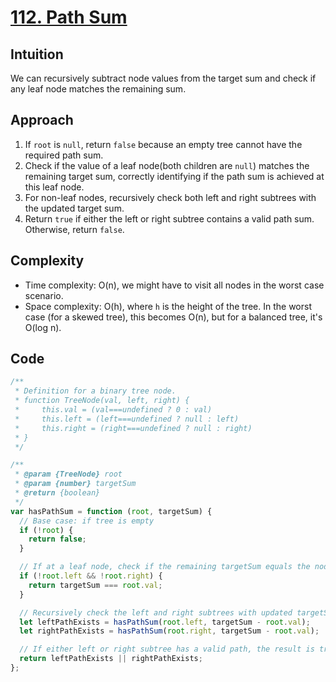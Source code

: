 # [112. Path Sum](https://leetcode.com/problems/path-sum/description/)

## Intuition

We can recursively subtract node values from the target sum and check if any leaf node matches the remaining sum.

## Approach

1. If `root` is `null`, return `false` because an empty tree cannot have the required path sum.
2. Check if the value of a leaf node(both children are `null`) matches the remaining target sum, correctly identifying if the path sum is achieved at this leaf node.
3. For non-leaf nodes, recursively check both left and right subtrees with the updated target sum.
4. Return `true` if either the left or right subtree contains a valid path sum. Otherwise, return `false`.


## Complexity

- Time complexity: O(n), we might have to visit all nodes in the worst case scenario.
- Space complexity: O(h), where `h` is the height of the tree. In the worst case (for a skewed tree), this becomes O(n), but for a balanced tree, it's O(log n).

## Code

```javascript
/**
 * Definition for a binary tree node.
 * function TreeNode(val, left, right) {
 *     this.val = (val===undefined ? 0 : val)
 *     this.left = (left===undefined ? null : left)
 *     this.right = (right===undefined ? null : right)
 * }
 */

/**
 * @param {TreeNode} root
 * @param {number} targetSum
 * @return {boolean}
 */
var hasPathSum = function (root, targetSum) {
  // Base case: if tree is empty
  if (!root) {
    return false;
  }

  // If at a leaf node, check if the remaining targetSum equals the node's value
  if (!root.left && !root.right) {
    return targetSum === root.val;
  }

  // Recursively check the left and right subtrees with updated targetSum
  let leftPathExists = hasPathSum(root.left, targetSum - root.val);
  let rightPathExists = hasPathSum(root.right, targetSum - root.val);

  // If either left or right subtree has a valid path, the result is true
  return leftPathExists || rightPathExists;
};
```
